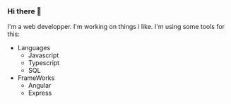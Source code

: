 ### Hi there 👋

I'm a web developper.
I'm working on things i like.
I'm using some tools for this:
* Languages
  * Javascript
  * Typescript
  * SQL
* FrameWorks
  * Angular
  * Express
  

<!--
**Namy972/Namy972** is a ✨ _special_ ✨ repository because its `README.md` (this file) appears on your GitHub profile.

Here are some ideas to get you started:

- 🔭 I’m currently working on ...
- 🌱 I’m currently learning ...
- 👯 I’m looking to collaborate on ...
- 🤔 I’m looking for help with ...
- 💬 Ask me about ...
- 📫 How to reach me: ...
- 😄 Pronouns: ...
- ⚡ Fun fact: ...
-->
